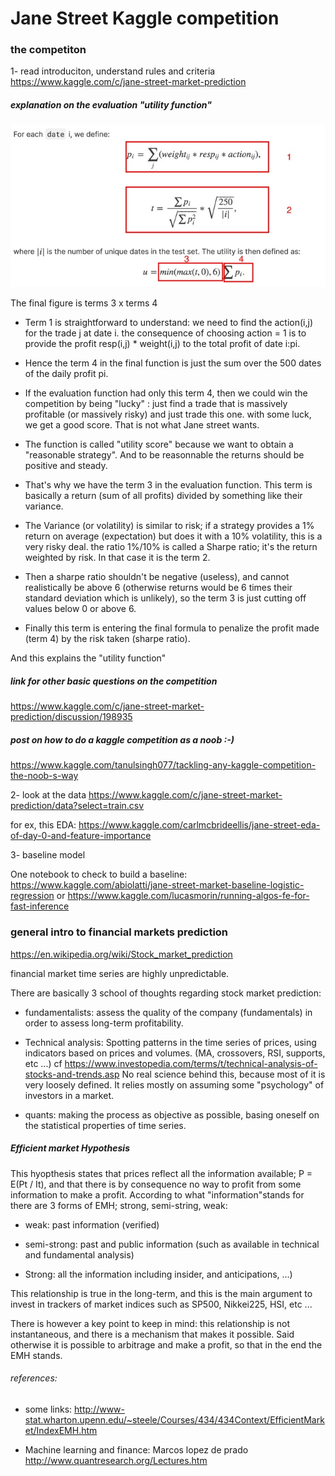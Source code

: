# Jane Street Kaggle competition 


### the competiton
1- read introduciton, understand rules and criteria
https://www.kaggle.com/c/jane-street-market-prediction

##### explanation on the evaluation "utility function"

![evaluation](https://github.com/GitHKDL/kaggle/blob/main/janestreet/Image%2003-01-2021%20at%203.01%20PM.jpg)

The final figure is terms 3 x terms 4 

* Term 1 is straightforward to understand: we need to find the action(i,j) for the trade j at date i.
the consequence of choosing action = 1 is to provide the profit resp(i,j) * weight(i,j) to the total profit of date i:pi.

* Hence the term 4 in the final function is just the sum over the 500 dates of the daily profit pi. 

* If the evaluation function had only this term 4, then we could win the competition by being "lucky" : just find a trade that is massively profitable (or massively risky) and just trade this one. with some luck, we get a good score. 
That is not what Jane street wants.

* The function is called "utility score" because we want to obtain a "reasonable strategy". And to be reasonnable the returns should be positive and steady.

* That's why we have the term 3 in the evaluation function.
This term is basically a return (sum of all profits) divided by something like their variance.

* The Variance (or volatility) is similar to risk; if a strategy provides a 1% return on average (expectation) but does it with a 10% volatility, this is a very risky deal. the ratio 1%/10% is called a Sharpe ratio; it's the return weighted by risk. In that case it is the term 2.

* Then a sharpe ratio shouldn't be negative (useless), and cannot realistically be above 6 (otherwise returns would be 6 times their standard deviation which is unlikely), so the term 3 is just cutting off values below 0 or above 6.

* Finally this term is entering the final formula to penalize the profit made (term 4) by the risk taken (sharpe ratio).

And this explains the "utility function"


##### link for other basic questions on the competition 
https://www.kaggle.com/c/jane-street-market-prediction/discussion/198935

##### post on how to do a kaggle competition as a noob :-) 
https://www.kaggle.com/tanulsingh077/tackling-any-kaggle-competition-the-noob-s-way


2- look at the data
https://www.kaggle.com/c/jane-street-market-prediction/data?select=train.csv

for ex, this EDA: https://www.kaggle.com/carlmcbrideellis/jane-street-eda-of-day-0-and-feature-importance


3- baseline model

One notebook to check to build a baseline: https://www.kaggle.com/abiolatti/jane-street-market-baseline-logistic-regression
or https://www.kaggle.com/lucasmorin/running-algos-fe-for-fast-inference


### general intro to financial markets prediction 

https://en.wikipedia.org/wiki/Stock_market_prediction

financial market time series are highly unpredictable.

There are basically 3 school of thoughts regarding stock market prediction:
* fundamentalists: assess the quality of the company (fundamentals) in order to assess long-term profitability.

* Technical analysis: Spotting patterns in the time series of prices, using indicators based on prices and volumes. (MA, crossovers, RSI, supports, etc ...)
cf https://www.investopedia.com/terms/t/technical-analysis-of-stocks-and-trends.asp
No real science behind this, because most of it is very loosely defined. It relies mostly on assuming some "psychology" of investors in a market.

* quants: making the process as objective as possible, basing oneself on the statistical properties of time series.

##### Efficient market Hypothesis 

This hyopthesis states that prices reflect all the information available; P = E(Pt / It), and that there is by consequence no way to profit from some information to make a profit.
According to what "information"stands for there are 3 forms of EMH; strong, semi-string, weak:

* weak: past information (verified)

* semi-strong: past and public information (such as available in technical and fundamental analysis)

* Strong: all the information including insider, and anticipations, ...)

This relationship is true in the long-term, and this is the main argument to invest in trackers of market indices such as SP500, Nikkei225, HSI, etc ...

There is however a key point to keep in mind: this relationship is not instantaneous, and there is a mechanism that makes it possible.
Said otherwise it is possible to arbitrage and make a profit, so that in the end the EMH stands.

###### references:

* some links: http://www-stat.wharton.upenn.edu/~steele/Courses/434/434Context/EfficientMarket/IndexEMH.htm

* Machine learning and finance: Marcos lopez de prado http://www.quantresearch.org/Lectures.htm


